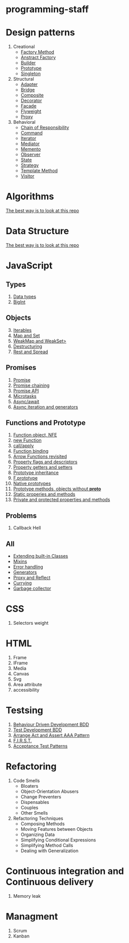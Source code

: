 # programming-staff

# Design patterns

1. Creational
   - [Factory Method]()
   - [Anstract Factory]()
   - [Builder]()
   - [Prototype]()
   - [Singleton]()
2. Structural
   - [Adapter]()
   - [Bridge]()
   - [Composite]()
   - [Decorator]()
   - [Facade]()
   - [Flyweight]()
   - [Proxy]()
3. Behavioral
   - [Chain of Responsibility]()
   - [Command]()
   - [Iterator]()
   - [Mediator]()
   - [Memento]()
   - [Observer]()
   - [State]()
   - [Strategy]()
   - [Template Method]()
   - [Visitor]()

# Algorithms
[The best way is to look at this repo](https://github.com/trekhleb/javascript-algorithms#algorithms)
# Data Structure
[The best way is to look at this repo](https://github.com/trekhleb/javascript-algorithms#data-structures)
# JavaScript

## Types

1. [Data types]()
2. [BigInt]()

## Objects

3. [Iterables]()
4. [Map and Set]()
5. [WeakMap and WeakSet>]()
6. [Destructuring]()
7. [Rest and Spread]()

## Promises

1. [Promise]()
2. [Promise chaining]()
3. [Promise API]()
4. [Microtasks]()
5. [Async/await]()
6. [Async iteration and generators]()

## Functions and Prototype

1. [Function object, NFE]()
2. [new Function]()
3. [call/apply]()
4. [Function binding]()
5. [Arrow Functions revisited]()
6. [Property flags and descriptors]()
7. [Property getters and setters]()
8. [Prototype inheritance]()
9. [F.prototype]()
10. [Native prototypes]()
11. [Prototype methods, objects without **proto**]()
12. [Static properies and methods]()
13. [Private and protected properties and methods]()

## Problems

1. Callback Hell

## All

- [Extending built-in Classes]()
- [Mixins]()
- [Error handling]()
- [Generators]()
- [Proxy and Reflect]()
- [Currying]()
- [Garbage collector]()

# CSS

1. Selectors weight

# HTML

1. Frame
2. IFrame
3. Media
4. Canvas
5. Svg
6. Area attribute
7. accessibility

# Testsing

1. [Behaviour Driven Development BDD]()
2. [Test Development BDD]()
3. [Arrange Act and Assert AAA Pattern](https://medium.com/@pjbgf/title-testing-code-ocd-and-the-aaa-pattern-df453975ab80)
4. [F.I.R.S.T.](https://medium.com/@tasdikrahman/f-i-r-s-t-principles-of-testing-1a497acda8d6)
5. [Acceptance Test Patterns](http://fitnesse.org/FitNesse.FullReferenceGuide.UserGuide.WritingAcceptanceTests.AcceptanceTestPatterns)

# Refactoring

1. Code Smells
   - Bloaters
   - Object-Orientation Abusers
   - Change Preventers
   - Dispensables
   - Couples
   - Other Smells
2. Refactoring Techniques
   - Composing Methods
   - Moving Features between Objects
   - Organizing Data
   - Simplifying Conditional Expressions
   - Simplifying Method Calls
   - Dealing with Generalization

# Continuous integration and Continuous delivery

1. Memory leak

# Managment

1. Scrum
2. Kanban
